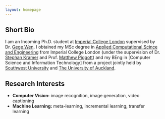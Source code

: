 ```yaml
---
layout: homepage
---
```


## Short Bio

I am an Incoming Ph.D. student at [Imperial College London](https://www.imperial.ac.uk/) supervised by Dr. [Gege Wen](https://gegewen.github.io/). I obtained my MSc degree in [Applied Computational Scince and Engineering](https://www.imperial.ac.uk/study/courses/postgraduate-taught/applied-computational-science/) from Imperial College London (under the supervision of Dr. [Stephan Kramer](https://www.imperial.ac.uk/people/s.kramer) and Prof. [Matthew Piggott](https://www.imperial.ac.uk/people/m.d.piggott)) and my BEng in [Computer Science and Information Technology] from a project jointly held by [Southwest University](http://admissions.swu.edu.cn/About/SWU.htm) and [The University of Auckland](https://www.auckland.ac.nz/en.html).

## Research Interests

- **Computer Vision:** image recognition, image generation, video captioning
- **Machine Learning:** meta-learning, incremental learning, transfer learning

<!-- ## News

- **[Feb. 2020]** Our paper about incremental learning is accepted to CVPR 2020.
- **[Feb. 2020]** We will host the ACM Multimedia Asia 2020 conference in Singapore!
- **[Sept. 2019]** Our paper about few-shot learning is accepted to NeurIPS 2019.
- **[Mar. 2019]** Our paper about few-shot learning is accepted to CVPR 2019. -->

<!-- {% include_relative _includes/publications.md %} -->

<!-- {% include_relative _includes/services.md %} -->
